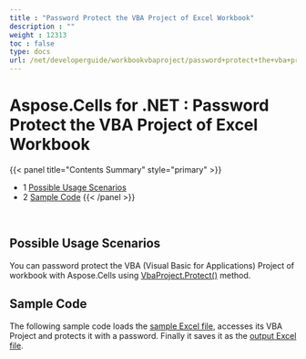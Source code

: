 ```yaml
---
title : "Password Protect the VBA Project of Excel Workbook" 
description : "" 
weight : 12313 
toc : false
type: docs
url: /net/developerguide/workbookvbaproject/password+protect+the+vba+project+of+excel+workbook/
---
```


# Aspose.Cells for .NET : Password Protect the VBA Project of Excel Workbook


{{< panel title="Contents Summary" style="primary" >}}
*   1 [Possible Usage Scenarios](#possible-usage-scenarios)
*   2 [Sample Code](#sample-code)
{{< /panel >}}
 

 

## Possible Usage Scenarios

You can password protect the VBA (Visual Basic for Applications) Project of workbook with Aspose.Cells using [VbaProject.Protect()](https://apireference.aspose.com/net/cells/aspose.cells.vba/vbaproject/methods/protect) method.

## Sample Code

The following sample code loads the [sample Excel file](https://docs2.aspose.com/cells/net/attachments/42729773/43352067.xlsm), accesses its VBA Project and protects it with a password. Finally it saves it as the [output Excel file](https://docs2.aspose.com/cells/net/attachments/42729773/43352068.xlsm).

